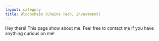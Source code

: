 ```yaml
---
layout: category
title: Blochchain (Chains Tech, Investment)
---
```


<p class="message">
  Hey there! This page show about me. Feel free to contact me if you have
  anything curious on me!
</p>
